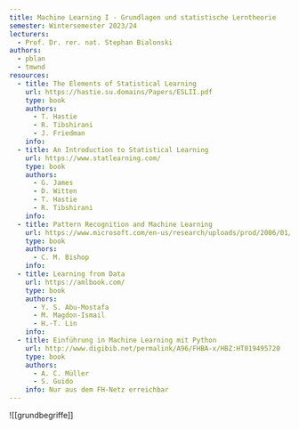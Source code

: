 ```yaml
---
title: Machine Learning I - Grundlagen und statistische Lerntheorie
semester: Wintersemester 2023/24
lecturers:
  - Prof. Dr. rer. nat. Stephan Bialonski
authors:
  - pblan
  - tmwnd
resources:
  - title: The Elements of Statistical Learning
    url: https://hastie.su.domains/Papers/ESLII.pdf
    type: book
    authors:
      - T. Hastie
      - R. Tibshirani
      - J. Friedman
    info:
  - title: An Introduction to Statistical Learning
    url: https://www.statlearning.com/
    type: book
    authors:
      - G. James
      - D. Witten
      - T. Hastie
      - R. Tibshirani
    info:
  - title: Pattern Recognition and Machine Learning
    url: https://www.microsoft.com/en-us/research/uploads/prod/2006/01/Bishop-Pattern-Recognition-and-Machine-Learning-2006.pdf
    type: book
    authors:
      - C. M. Bishop
    info:
  - title: Learning from Data
    url: https://amlbook.com/
    type: book
    authors:
      - Y. S. Abu-Mostafa
      - M. Magdon-Ismail
      - H.-T. Lin
    info:
  - title: Einführung in Machine Learning mit Python
    url: http://www.digibib.net/permalink/A96/FHBA-x/HBZ:HT019495720
    type: book
    authors:
      - A. C. Müller
      - S. Guido
    info: Nur aus dem FH-Netz erreichbar
---
```


![[grundbegriffe]]